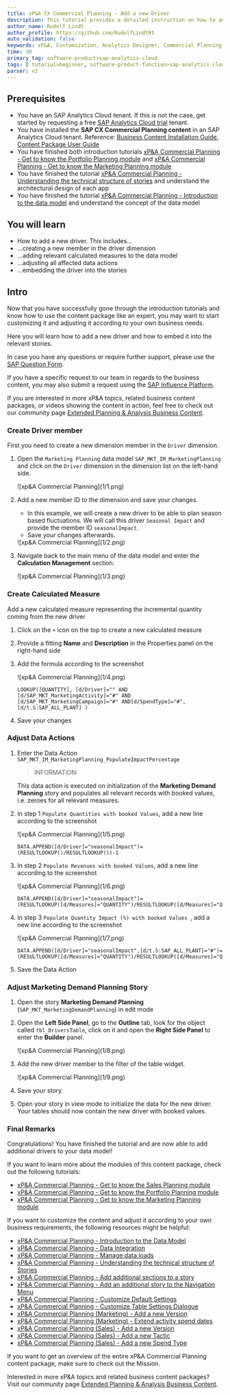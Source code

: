 ```yaml
---
title: xP&A CX Commercial Planning - Add a new Driver
description: This tutorial provides a detailed instruction on how to add a new driver and embed it into the relevant stories.
author_name: Rudolf Lindt
author_profile: https://github.com/RudolfLindt93
auto_validation: false
keywords: xP&A, Customization, Analytics Designer, Commercial Planning, Portfolio Planning, Demand Planning, Marketing Planning, Campaign Planning, Budget Planning
time: 30
primary_tag: software-product>sap-analytics-cloud
tags: [ tutorial>beginner, software-product-function>sap-analytics-cloud--analytics-designer]
parser: v2
---
```


## Prerequisites
- You have an SAP Analytics Cloud tenant. If this is not the case, get started by requesting a free [SAP Analytics Cloud trial](https://www.sap.com/products/technology-platform/cloud-analytics/trial.html) tenant.
- You have installed the **SAP CX Commercial Planning content** in an SAP Analytics Cloud tenant. Reference: [Business Content Installation Guide](https://help.sap.com/docs/SAP_ANALYTICS_CLOUD/00f68c2e08b941f081002fd3691d86a7/078868f57f3346a98c3233207bd211c7.html), [Content Package User Guide](https://help.sap.com/docs/SAP_ANALYTICS_CLOUD/42093f14b43c485fbe3adbbe81eff6c8/b0046d8673b5412cbef7f521cfdfed95.html)
- You have finished both introduction tutorials [xP&A Commercial Planning - Get to know the Portfolio Planning module](xpa-sac-cxpp-portfolioplanning-gettoknow) and [xP&A Commercial Planning - Get to know the Marketing Planning module](xpa-sac-cxmp-marketingplanning-gettoknow)
- You have finished the tutorial [xP&A Commercial Planning - Understanding the technical structure of stories](xpa-sac-cx-technical-structure-stories) and understand the architectural design of each app
- You have finished the tutorial [xP&A Commercial Planning - Introduction to the data model](xpa-sac-cxmp-datamodelfundamentals) and understand the concept of the data model 

## You will learn
- How to add a new driver. This includes...
- ...creating a new member in the driver dimension
- ...adding relevant calculated measures to the data model
- ...adjusting all affected data actions
- ...embedding the driver into the stories

## Intro
Now that you have successfully gone through the introduction tutorials and know how to use the content package like an expert, you may want to start customizing it and adjusting it according to your own business needs.

Here you will learn how to add a new driver and how to embed it into the relevant stories.

In case you have any questions or require further support, please use the [SAP Question Form](https://community.sap.com/t5/forums/postpage/choose-node/true/product-id/bcbf0782-ce74-43b8-b695-dafd7c1ff1c1/board-id/technology-questions).

If you have a specific request to our team in regards to the business content, you may also submit a request using the [SAP Influence Platform](https://influence.sap.com/sap/ino/#/idea-create?campaign=884&title=Extended%20Planning%20and%20Analysis%3A%20content&tags=Extended%20Planning%20and%20Analysis&RespList=cust.ino.config.SAP_ANALYTICS_CLOUD_SAP_DIGITAL_BOARDROOM.BIZ_CONTENT).

If you are interested in more xP&A topics, related business content packages, or videos showing the content in action, feel free to check out our community page [Extended Planning & Analysis Business Content](https://community.sap.com/topics/cloud-analytics/planning/content).


### Create Driver member
First you need to create a new dimension member in the `Driver` dimension.
  
1. Open the `Marketing Planning` data model `SAP_MKT_IM_MarketingPlanning` and click on the `Driver` dimension in the dimension list on the left-hand side.

    <!-- border; size:540px -->![xp&A Commercial Planning](1/1.png)

2. Add a new member ID to the dimension and save your changes.
    - In this example, we will create a new driver to be able to plan season based fluctuations. We will call this driver `Seasonal Impact` and provide the member ID `seasonalImpact`.
    - Save your changes afterwards.
  
    <!-- border; size:540px -->![xp&A Commercial Planning](1/2.png)

3. Navigate back to the main menu of the data model and enter the **Calculation Management** section.
   
    <!-- border; size:540px -->![xp&A Commercial Planning](1/3.png)

### Create Calculated Measure 
Add a new calculated measure representing the incremental quantity coming from the new driver

1. Click on the `+` icon on the top to create a new calculated measure 
2. Provide a fitting **Name** and **Description** in the Properties panel on the right-hand side
3. <p>Add the formula according to the screenshot</p>
   
    <!-- border; size:540px -->![xp&A Commercial Planning](1/4.png)

    ```
    LOOKUP([QUANTITY], [d/Driver]="" AND [d/SAP_MKT_MarketingActivity]="#" AND [d/SAP_MKT_MarketingCampaign]="#" AND[d/SpendType]="#", [d/t.S:SAP_ALL_PLANT] )
    ```

4. Save your changes

### Adjust Data Actions

1. Enter the Data Action `SAP_MKT_IM_MarketingPlanning_PopulateImpactPercentage`

    >INFORMATION:
    >
    This data action is executed on initialization of the **Marketing Demand Planning** story and populates all relevant records with booked values, i.e. zeroes for all relevant measures.

2. In step 1 `Populate Quantities with booked Values`, add a new line according to the screenshot
   
    <!-- border; size:540px -->![xp&A Commercial Planning](1/5.png)

    ```
    DATA.APPEND([d/Driver]="seasonalImpact")=(RESULTLOOKUP()/RESULTLOOKUP())-1
    ```

3. In step 2 `Populate Revenues with booked Values`, add a new line according to the screenshot
   
    <!-- border; size:540px -->![xp&A Commercial Planning](1/6.png)

    ```
    DATA.APPEND([d/Driver]="seasonalImpact")=(RESULTLOOKUP([d/Measures]="QUANTITY")/RESULTLOOKUP([d/Measures]="QUANTITY"))-1
    ```

4. In step 3 `Populate Quantity Impact (%) with booked Values `, add a new line according to the screenshot

    <!-- border; size:540px -->![xp&A Commercial Planning](1/7.png)

    ```
    DATA.APPEND([d/Driver]="seasonalImpact",[d/t.S:SAP_ALL_PLANT]="#")=(RESULTLOOKUP([d/Measures]="QUANTITY")/RESULTLOOKUP([d/Measures]="QUANTITY"))-1
    ```

5. Save the Data Action

### Adjust Marketing Demand Planning Story

1. Open the story **Marketing Demand Planning** (`SAP_MKT_MarketingDemandPlanning`) in edit mode

2. Open the **Left Side Panel**, go to the **Outline** tab, look for the object called `tbl_DriversTable`, click on it and open the **Right Side Panel** to enter the **Builder** panel.
   
    <!-- border; size:540px -->![xp&A Commercial Planning](1/8.png)

3. Add the new driver member to the filter of the table widget.
   
    <!-- border; size:540px -->![xp&A Commercial Planning](1/9.png)

4. Save your story.

5. Open your story in view mode to initialize the data for the new driver. Your tables should now contain the new driver with booked values.

### Final Remarks
Congratulations! You have finished the tutorial and are now able to add additional drivers to your data model!

If you want to learn more about the modules of this content package, check out the following tutorials:

- [xP&A Commercial Planning - Get to know the Sales Planning module](xpa-sac-cxsp-salesplanning-gettoknow)
- [xP&A Commercial Planning - Get to know the Portfolio Planning module](xpa-sac-cxpp-portfolioplanning-gettoknow)
- [xP&A Commercial Planning - Get to know the Marketing Planning module](xpa-sac-cxmp-marketingplanning-gettoknow)

If you want to customize the content and adjust it according to your own business requirements, the following resources might be helpful:

- [xP&A Commercial Planning - Introduction to the Data Model](xpa-sac-cxmp-datamodelfundamentals)
- [xP&A Commercial Planning - Data Integration](xpa-sac-cx-data-integration-setup)
- [xP&A Commercial Planning - Manage data loads](xpa-sac-cx-manage-data-loads)
- [xP&A Commercial Planning - Understanding the technical structure of Stories](xpa-sac-cx-technical-structure-stories)
- [xP&A Commercial Planning - Add additional sections to a story](xpa-sac-cx-add-new-sections)
- [xP&A Commercial Planning - Add an additional story to the Navigation Menu](xpa-sac-cx-add-story-navmenu)
- [xP&A Commercial Planning - Customize Default Settings](xpa-sac-cx-customize-default-settings)
- [xP&A Commercial Planning - Customize Table Settings Dialogue](xpa-sac-cx-customize-tablesettings-dialogue)
- [xP&A Commercial Planning (Marketing) - Add a new Version](xpa-sac-cxmp-add-new-version)
- [xP&A Commercial Planning (Marketing) - Extend activity spend dates](xpa-sac-cxmp-extend-activity-dates)
- [xP&A Commercial Planning (Sales) - Add a new Version](xpa-sac-cxsp-add-new-version)
- [xP&A Commercial Planning (Sales) - Add a new Tactic](xpa-sac-cxsp-add-new-tactic)
- [xP&A Commercial Planning (Sales) - Add a new Spend Type](xpa-sac-cxsp-add-new-spendtype)

If you want to get an overview of the entire xP&A Commercial Planning content package, make sure to check out the Mission.

Interested in more xP&A topics and related business content packages? Visit our community page [Extended Planning & Analysis Business Content](https://community.sap.com/topics/cloud-analytics/planning/content).
